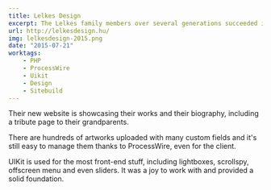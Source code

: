 ```yaml
---
title: Lelkes Design
excerpt: The Lelkes family members over several generations succeeded in distinguished effort in their contribution to the arts in the fields of painting, sculpture and other arts.
url: http://lelkesdesign.hu/
img: lelkesdesign-2015.png
date: "2015-07-21"
worktags:
    - PHP
    - ProcessWire
    - Uikit
    - Design
    - Sitebuild
---
```


Their new website is showcasing their works and their biography, including a tribute page to their grandparents.

There are hundreds of artworks uploaded with many custom fields and it's still easy to manage them thanks to ProcessWire, even for the client.

UIKit is used for the most front-end stuff, including lightboxes, scrollspy, offscreen menu and even sliders. It was a joy to work with and provided a solid foundation.
